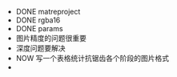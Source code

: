 - DONE matreproject
- DONE  rgba16
- DONE  params
- 图片精度的问题很重要
- 深度问题要解决
- NOW  写一个表格统计抗锯齿各个阶段的图片格式
-